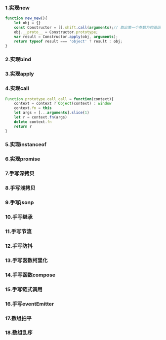 ### 1.实现new
```javascript
function new_new(){
    let obj = {}
    const Constructor = [].shift.call(arguments);// 取出第一个参数为构造函数
    obj.__proto__ = Constructor.prototype;
    var result = Constructor.apply(obj, arguments);
    return typeof result === 'object' ? result : obj;
}
```
### 2.实现bind

### 3.实现apply
### 4.实现call
```javascript 
Function.prototype.call_call = function(context){
    context = context ? Object(context) : window
    context.fn = this
    let args = [...arguments].slice(1)
    let r = context.fn(args)
    delete context.fn
    return r
} 
```
### 5.实现instanceof
### 6.实现promise
### 7.手写深拷贝
### 8.手写浅拷贝
### 9.手写jsonp
### 10.手写继承
### 11.手写节流
### 12.手写防抖
### 13.手写函数柯里化
### 14.手写函数compose
### 15.手写链式调用
### 16.手写eventEmitter
### 17.数组拍平
### 18.数组乱序